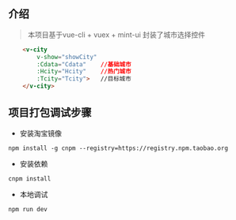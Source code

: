 
## 介绍

>  本项目基于vue-cli + vuex + mint-ui 封装了城市选择控件

```html
    <v-city
        v-show="showCity"
        :Cdata="Cdata"    //基础城市
        :Hcity="Hcity"    //热门城市
        :Tcity="Tcity">   //目标城市
    </v-city>

```


## 项目打包调试步骤


* 安装淘宝镜像
```shell
npm install -g cnpm --registry=https://registry.npm.taobao.org
```

* 安装依赖
```shell
cnpm install
```
* 本地调试
```shell
npm run dev
```

